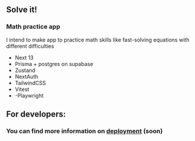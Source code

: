 ## Solve it!

### Math practice app

I intend to make app to practice math skills like fast-solving equations with different difficulties

- Next 13
- Prisma + postgres on supabase
- Zustand
- NextAuth
- TailwindCSS
- Vitest
- -Playwright

## For developers:
### You can find more information on [deployment](https://improve-it.vercel.app) (soon)
